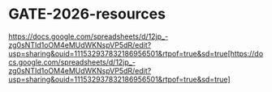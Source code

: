 # GATE-2026-resources

https://docs.google.com/spreadsheets/d/12jp_-zg0sNTId1oOM4eMUdWKNspVP5dR/edit?usp=sharing&ouid=111532937832186956501&rtpof=true&sd=true[https://docs.google.com/spreadsheets/d/12jp_-zg0sNTId1oOM4eMUdWKNspVP5dR/edit?usp=sharing&ouid=111532937832186956501&rtpof=true&sd=true]
